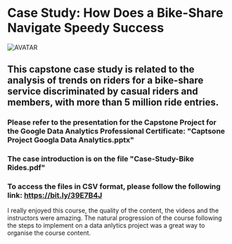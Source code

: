 # Case Study:  How Does a Bike-Share Navigate Speedy Success

![AVATAR](https://bit.ly/3Ft6FMk)

## This capstone case study is related to the analysis of trends on riders for a bike-share service discriminated by casual riders and members,  with more than 5 million ride entries. 

### Please refer to the presentation for the Capstone Project for the Google Data Analytics Professional Certificate: "Captsone Project Googla Data Analytics.pptx"
### The case introduction is on the file "Case-Study-Bike Rides.pdf"
### To access the files in CSV format, please follow the following link: https://bit.ly/39E7B4J

I really enjoyed this course, the quality of the content, the videos and the instructors were amazing.
The natural progression of the course following the steps to implement on a data anlytics project was a great way to organise the course content. 



